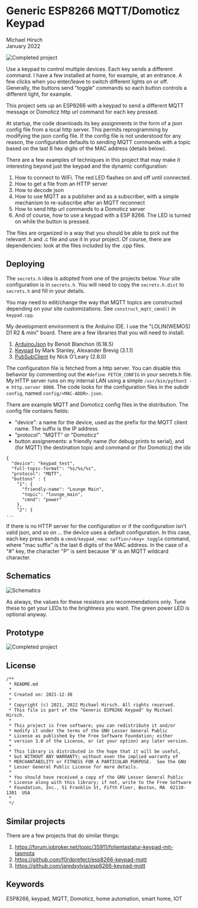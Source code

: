 # Generic ESP8266 MQTT/Domoticz Keypad
Michael Hirsch  
January 2022

![Completed project](https://github.com/mikizvi/esp8266-keypad-mqtt-domoticz/blob/main/final-project-small.jpg)

Use a keypad to control multiple devices.  Each key sends a different command.  I have a few installed at home, for example, at an entrance.  A few clicks when you enter/leave to switch different lights on or off.  Generally, the buttons send "toggle" commands so each button controls a different light, for example.

This project sets up an ESP8266 with a keypad to send a different MQTT message or Domoticz http url command for each key pressed.

At startup, the code downloads its key assignments in the form of a json config file from a local http server.  This permits reprogramming by modifying the json config file.  If the config file is not understood for any reason, the configuration defaults to sending MQTT commands with a topic based on the last 6 hex digits of the MAC address (details below).

There are a few examples of techniques in this project that may make it interesting beyond just the keypad and the dynamic configuration:
1. How to connect to WiFi.  The red LED flashes on and off until connected.
2. How to get a file from an HTTP server
3. How to decode json
4. How to use MQTT as a publisher and as a subscriber, with a simple mechanism to re-subscribe after an MQTT reconnect
5. How to send http url commands to a Domoticz server
6. And of course, how to use a keypad with a ESP 8266.  The LED is turned on while the button is pressed.

The files are organized in a way that you should be able to pick out the relevant .h and .c file and use it in your project.  Of course, there are dependencies: look at the files included by the .cpp files.

## Deploying

The `secrets.h` idea is adopted from one of the projects below.  Your site configuration is in `secrets.h`. You will need to copy the `secrets.h.dist` to `secrets.h` and fill in your details.

You may need to edit/change the way that MQTT topics are constructed depending on your site customizations.  See `construct_mqtt_cmnd()` in `keypad.cpp`.

My development environment is the Arduino IDE.  I use the "LOLIN(WEMOS) D1 R2 & mini" board.  There are a few libraries that you will need to install:
1. [ArduinoJson](https://arduinojson.org/?utm_source=meta&utm_medium=library.properties) by Benoit Blanchon (6.18.5)
2. [Keypad](https://playground.arduino.cc/Code/Keypad/) by Mark Stanley, Alexander Brevig (3.1.1)
3. [PubSubClient](https://pubsubclient.knolleary.net/) by Nick O'Leary (2.8.0)

The configuration file is fetched from a http server.  You can disable this behavior by commenting out the `#define FETCH_CONFIG` in your secrets.h file.  My HTTP server runs on my internal LAN using a simple `/usr/bin/python3 -m http.server 8008`.  The code looks for the configuration files in the subdir `config`, named `config/<MAC-ADDR>.json`.

There are example MQTT and Domoticz config files in the distribution.  The config file contains fields:
- "device": a name for the device, used as the prefix for the MQTT client name.  The suffix is the IP address
- "protocol": "MQTT" or "Domoticz"
- button assignements: a friendly name (for debug prints to serial), and (for MQTT) the destination topic and command or (for Domoticz) the idx

```
{
  "device": "keypad_test",
  "full-topic-format": "%s/%s/%s",
  "protocol": "MQTT",
  "buttons" : {
    "1": {
      "friendly-name": "Lounge Main",
      "topic": "lounge_main",
      "cmnd": "power"
    },
    "2": {
...
```

If there is no HTTP server for the configuration or if the configuration isn't valid json, and so on ... the device uses a default configuration.  In this case, each key press sends a `cmnd/keypad_<mac suffix>/<key> toggle` command, where "mac suffix" is the last 6 digits of the MAC address.  In the case of a "#" key, the character "P" is sent because '#' is an MQTT wildcard character.

## Schematics

![Schematics](https://github.com/mikizvi/esp8266-keypad-mqtt-domoticz/blob/main/esp8266-mqtt-keypad.png)

As always, the values for these resistors are recommendations only.  Tune these to get your LEDs to the brightness you want.  The green power LED is optional anyway.

## Prototype

![Completed project](https://github.com/mikizvi/esp8266-keypad-mqtt-domoticz/blob/main/prototype-small.jpg)


## License

```
/**
 * README.md
 *
 * Created on: 2021-12-30
 *
 * Copyright (c) 2021, 2022 Michael Hirsch. All rights reserved.
 * This file is part of the "Generic ESP8266 Keypad" by Michael Hirsch.
 *
 * This project is free software; you can redistribute it and/or
 * modify it under the terms of the GNU Lesser General Public
 * License as published by the Free Software Foundation; either
 * version 3.0 of the License, or (at your option) any later version.
 *
 * This library is distributed in the hope that it will be useful,
 * but WITHOUT ANY WARRANTY; without even the implied warranty of
 * MERCHANTABILITY or FITNESS FOR A PARTICULAR PURPOSE.  See the GNU
 * Lesser General Public License for more details.
 *
 * You should have received a copy of the GNU Lesser General Public
 * License along with this library; if not, write to the Free Software
 * Foundation, Inc., 51 Franklin St, Fifth Floor, Boston, MA  02110-1301  USA
 *
 */
```

## Similar projects

There are a few projects that do similar things:
1. https://forum.iobroker.net/topic/35911/folientastatur-keypad-mit-tasmota
2. https://github.com/f0rdprefect/esp8266-keypad-mqtt
3. https://github.com/jaredsylvia/esp8266-keypad-mqtt

## Keywords

ESP8266, keypad, MQTT, Domoticz, home automation, smart home, IOT
